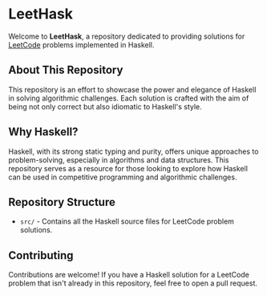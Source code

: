 # LeetHask

Welcome to **LeetHask**, a repository dedicated to providing solutions for [LeetCode](https://leetcode.com/) problems implemented in Haskell.

## About This Repository

This repository is an effort to showcase the power and elegance of Haskell in solving algorithmic challenges. Each solution is crafted with the aim of being not only correct but also idiomatic to Haskell's style.

## Why Haskell?

Haskell, with its strong static typing and purity, offers unique approaches to problem-solving, especially in algorithms and data structures. This repository serves as a resource for those looking to explore how Haskell can be used in competitive programming and algorithmic challenges.

## Repository Structure

- `src/` - Contains all the Haskell source files for LeetCode problem solutions.

## Contributing

Contributions are welcome! If you have a Haskell solution for a LeetCode problem that isn't already in this repository, feel free to open a pull request.
